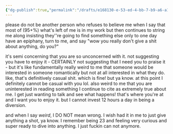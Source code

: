 ```yaml
---
{"dg-publish":true,"permalink":"/drafts/e168130-e-53-ed-4-bb-7-b9-a6-a168-dee-16-c57/","dgHomeLink":true,"dgPassFrontmatter":false}
---
```



please do not be another person who refuses to believe me when I say that most of (95+%) what's left of me is in my work but then continues to string me along insisting they''re going to find something else only to one day have an epiphany, turn to me, and say "wow you really don't give a shit about anything, do you?"

it's semi concerning that you are so unconcerned with it. not suggesting you have to enjoy it - CERTAINLY not suggesting that I need you to praise it - but it's like fundamentally really weird to me that someone would be interested in someone romantically but not at all interested in what they do. like, that's definitively casual shit. which is fine! but ya know. at this point I definitely cannot be casual with you lol. also weird to me that you are uninterested in reading something I continue to cite as extremely true about me. I get just wanting to talk and see what happens! that's where you're at and I want you to enjoy it. but I cannot invest 12 hours a day in being a diversion.

and when I say *weird*, I DO NOT mean wrong. I wish had it in me to just give anything a shot, ya know. I remember being 23 and feeling very curious and super ready to dive into anything. I just fuckin can not anymore. 